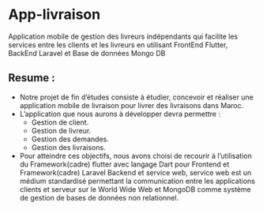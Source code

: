 # App-livraison
Application mobile de gestion des livreurs indépendants qui facilite les services entre les clients et les livreurs en utilisant FrontEnd Flutter, BackEnd Laravel et Base de données Mongo DB

## Resume :
- Notre projet de fin d’études consiste à étudier, concevoir et réaliser une application mobile de livraison pour livrer des livraisons dans Maroc.
- L’application que nous aurons à développer devra permettre :
  - Gestion de client.
  - Gestion de livreur.
  - Gestion des demandes.
  - Gestion des livraisons.
- Pour atteindre ces objectifs, nous avons choisi de recourir à l’utilisation du Framework(cadre) flutter avec langage Dart pour Frontend et Framework(cadre) Laravel Backend et service web, service web est un médium standardisé permettant la communication entre les applications clients et serveur sur le World Wide Web et MongoDB comme système de gestion de bases de données non relationnel.


